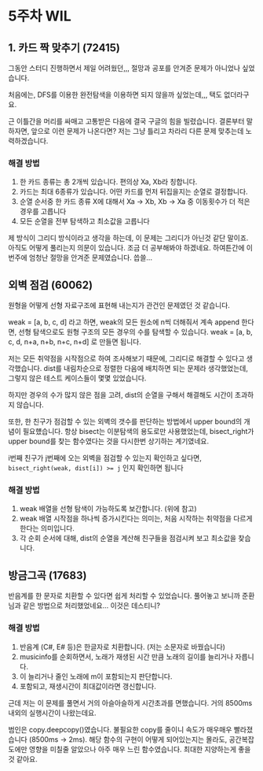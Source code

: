 # 5주차 WIL


## 1. 카드 짝 맞추기 (72415)
그동안 스터디 진행하면서 제일 어려웠던,,, 절망과 공포를 안겨준 문제가 아니었나 싶었습니다.

처음에는, DFS를 이용한 완전탐색을 이용하면 되지 않을까 싶었는데,,, 택도 없더라구요.

근 이틀간을 머리를 싸매고 고통받은 다음에 결국 구글의 힘을 빌렸습니다.
결론부터 말하자면, 앞으로 이런 문제가 나온다면? 저는 그냥 틀리고 차라리 다른 문제 맞추는데 노력하겠습니다.

### 해결 방법
1. 한 카드 종류는 총 2개씩 있습니다. 편의상 Xa, Xb라 칭합니다.
2. 카드는 최대 6종류가 있습니다. 어떤 카드를 먼저 뒤집을지는 순열로 결정합니다.
3. 순열 순서중 한 카드 종류 X에 대해서 Xa -> Xb, Xb -> Xa 중 이동횟수가 더 적은 경우를 고릅니다
4. 모든 순열을 전부 탐색하고 최소값을 고릅니다

제 방식이 그리디 방식이라고 생각을 하는데, 이 문제는 그리디가 아닌것 같단 말이죠. 아직도 어떻게 풀리는지 의문이 있습니다. 조금 더 공부해봐야 하겠네요.
하여튼간에 이번주에 엄청난 절망을 안겨준 문제였습니다. 씁쓸...

## 외벽 점검 (60062)
원형을 어떻게 선형 자료구조에 표현해 내는지가 관건인 문제였던 것 같습니다.

weak = [a, b, c, d] 라고 하면, weak의 모든 원소에 n씩 더해줘서 계속 append 한다면, 선형 탐색으로도 원형 구조의 모든 경우의 수를 탐색할 수 있습니다.
weak = [a, b, c, d, n+a, n+b, n+c, n+d] 로 만들면 됩니다.

저는 모든 취약점을 시작점으로 하여 조사해보기 때문에, 그리디로 해결할 수 있다고 생각했습니다.
dist를 내림차순으로 정렬한 다음에 배치하면 되는 문제라 생각했었는데, 그렇지 않은 테스트 케이스들이 몇몇 있었습니다.

하지만 경우의 수가 많지 않은 점을 고려, dist의 순열을 구해서 해결해도 시간이 초과하지 않습니다.

또한, 한 친구가 점검할 수 있는 외벽의 갯수를 판단하는 방법에서 upper bound의 개념이 필요헀습니다.
항상 bisect는 이분탐색의 용도로만 사용했었는데, bisect_right가 upper bound를 찾는 함수였다는 것을 다시한번 상기하는 계기였네요.

i번째 친구가 j번째에 오는 외벽을 점검할 수 있는지 확인하고 싶다면, `bisect_right(weak, dist[i]) >= j` 인지 확인하면 됩니다

### 해결 방법
1. weak 배열을 선형 탐색이 가능하도록 보간합니다. (위에 참고)
2. weak 배열 시작점을 하나씩 증가시킨다는 의미는, 처음 시작하는 취약점을 다르게 한다는 의미입니다.
3. 각 순회 순서에 대해, dist의 순열을 계산해 친구들을 점검시켜 보고 최소값을 찾습니다.


## 방금그곡 (17683)
반음계를 한 문자로 치환할 수 있다면 쉽게 처리할 수 있었습니다. 풀어놓고 보니까 준환님과 같은 방법으로 처리했었네요... 이것은 데스티니?

### 해결 방법
1. 반음계 (C#, E# 등)은 한글자로 치환합니다. (저는 소문자로 바꿨습니다)
2. musicinfo를 순회하면서, 노래가 재생된 시간 만큼 노래의 길이를 늘리거나 자릅니다.
3. 이 늘리거나 줄인 노래에 m이 포함되는지 판단합니다.
4. 포함되고, 재생시간이 최대값이라면 갱신합니다.

근데 저는 이 문제를 풀면서 거의 아슬아슬하게 시간초과를 면했습니다. 거의 8500ms 내외의 실행시간이 나왔는데요.

범인은 copy.deepcopy()였습니다. 불필요한 copy를 줄이니 속도가 매우매우 빨라졌습니다 (8500ms -> 2ms). 해당 함수의 구현이 어떻게 되어있는지는 몰라도, 공간복잡도에만 영향을 미칠줄 알았으나 아주 매우 느린 함수였습니다. 최대한 지양하는게 좋을 것 같아요.
